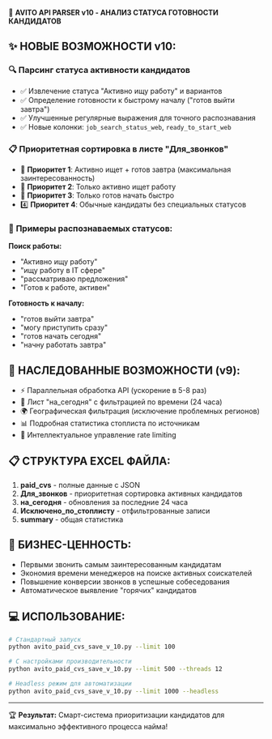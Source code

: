 🎉 **AVITO API PARSER v10 - АНАЛИЗ СТАТУСА ГОТОВНОСТИ КАНДИДАТОВ**

## ✨ НОВЫЕ ВОЗМОЖНОСТИ v10:

### 🔍 **Парсинг статуса активности кандидатов**
- ✅ Извлечение статуса "Активно ищу работу" и вариантов
- ✅ Определение готовности к быстрому началу ("готов выйти завтра") 
- ✅ Улучшенные регулярные выражения для точного распознавания
- ✅ Новые колонки: `job_search_status_web`, `ready_to_start_web`

### 📋 **Приоритетная сортировка в листе "Для_звонков"**
- 🥇 **Приоритет 1**: Активно ищет + готов завтра (максимальная заинтересованность)
- 🥈 **Приоритет 2**: Только активно ищет работу 
- 🥉 **Приоритет 3**: Только готов начать быстро
- 4️⃣ **Приоритет 4**: Обычные кандидаты без специальных статусов

### 🎯 **Примеры распознаваемых статусов:**
**Поиск работы:**
- "Активно ищу работу"
- "ищу работу в IT сфере" 
- "рассматриваю предложения"
- "Готов к работе, активен"

**Готовность к началу:**
- "готов выйти завтра"
- "могу приступить сразу"
- "готов начать сегодня"
- "начну работать завтра"

## 🚀 **НАСЛЕДОВАННЫЕ ВОЗМОЖНОСТИ (v9):**
- ⚡ Параллельная обработка API (ускорение в 5-8 раз)
- 📅 Лист "на_сегодня" с фильтрацией по времени (24 часа)
- 🌍 Географическая фильтрация (исключение проблемных регионов)
- 📊 Подробная статистика стоплиста по источникам
- 🔄 Интеллектуальное управление rate limiting

## 📋 **СТРУКТУРА EXCEL ФАЙЛА:**
1. **paid_cvs** - полные данные с JSON
2. **Для_звонков** - приоритетная сортировка активных кандидатов  
3. **на_сегодня** - обновления за последние 24 часа
4. **Исключено_по_стоплисту** - отфильтрованные записи
5. **summary** - общая статистика

## 🎯 **БИЗНЕС-ЦЕННОСТЬ:**
- Первыми звонить самым заинтересованным кандидатам
- Экономия времени менеджеров на поиске активных соискателей
- Повышение конверсии звонков в успешные собеседования
- Автоматическое выявление "горячих" кандидатов

## 💻 **ИСПОЛЬЗОВАНИЕ:**
```bash
# Стандартный запуск
python avito_paid_cvs_save_v_10.py --limit 100

# С настройками производительности  
python avito_paid_cvs_save_v_10.py --limit 500 --threads 12

# Headless режим для автоматизации
python avito_paid_cvs_save_v_10.py --limit 1000 --headless
```

---
🏆 **Результат:** Смарт-система приоритизации кандидатов для максимально эффективного процесса найма!